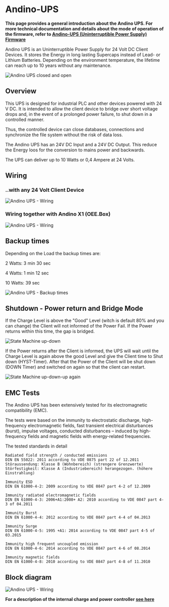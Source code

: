 Andino-UPS
======

**This page provides a general introduction about the Andino UPS. For more technical documentation and details about the mode of operation of the firmware, refer to [Andino-UPS (Uninterruptible Power Supply) Firmware](./firmware)**

Andino UPS is an Uninterruptible Power Supply for 24 Volt DC Client Devices.
It stores the Energy in long lasting Supercaps instead of Lead- or Lithium Batteries.
Depending on the environment temperature, the lifetime can reach up to 10 years without any maintenance. 

![Andino UPS closed and open](./img/andino-ups-small.png)

## Overview

This UPS is designed for industrial PLC and other devices powered with 24 V DC.
It is intended to allow the client device to bridge over short voltage drops and, in the event of a prolonged power failure, to shut down in a controlled manner.

Thus, the controlled device can close databases, connections and synchronize the file system without the risk of data loss.

The Andino UPS has an 24V DC Input and a 24V DC Output. 
This reduce the Energy loos for the conversion to mains power and backwards.

The UPS can deliver up to 10 Watts or 0,4 Ampere at 24 Volts.


## Wiring

### ..with any 24 Volt Client Device

![Andino UPS - Wiring](./img/wiring.png)

### Wiring together with Andino X1 (OEE.Box)

![Andino UPS - Wiring](./img/oee.box-wiring.png)

## Backup times

Depending on the Load the backup times are:

2 Watts: 3 min 30 sec

4 Watts: 1 min 12 sec

10 Watts: 39 sec

![Andino UPS - Backup times](./img/backup-time.png)

   
## Shutdown - Power return and Bridge Mode

If the Charge Level is above the "Good" Level (witch is default 80% and you can change) the Client will not informed of the Power Fail. If the Power returns within this time, the gap is bridged. 

![State Machine up-down](./img/states.png)

If the Power returns after the Client is informed, the UPS will wait until the Charge Level is again above the good Level and give the Client time to Shut down (HYST-Timer).
After that the Power of the Client will be shut down (DOWN Timer) and switched on again so that the client can restart. 

![State Machine up-down-up again](./img/states1.png)


## EMC Tests

The Andino UPS has been extensively tested for its electromagnetic compatibility (EMC).

The tests were based on the immunity to electrostatic discharge, high-frequency electromagnetic fields, fast transient electrical disturbances (burst), impulse voltages, conducted disturbances – induced by high-frequency fields and magnetic fields with energy-related frequencies.

The tested standards in detail

	Radiated field strength / conducted emissions
	DIN EN 55022: 2011 according to VDE 0875 part 22 of 12.2011
	Störaussendung: Klasse B (Wohnbereich) (strengere Grenzwerte) 
	Störfestigkeit: Klasse A (Industriebereich) herangezogen. (höhere Einstrahlung)
	
	Immunity ESD
	DIN EN 61000-4-2: 2009 according to VDE 0847 part 4-2 of 12.2009
	
	Immunity radiated electromagnetic fields
	DIN EN 61000-4-3: 2006+A1:2008+ A2: 2010 according to VDE 0847 part 4-3 of 04.2011
	
	Immunity Burst
	DIN EN 61000-4-4: 2012 according to VDE 0847 part 4-4 of 04.2013
	
	Immunity Surge
	DIN EN 61000-4-5: 1995 +A1: 2014 according to VDE 0847 part 4-5 of 03.2015
	
	Immunity high frequent uncoupled emission
	DIN EN 61000-4-6: 2014 according to VDE 0847 part 4-6 of 08.2014
	
	Immunity magnetic fields
	DIN EN 61000-4-8: 2010 according to VDE 0847 part 4-8 of 11.2010

## Block diagram

![Andino UPS - Wiring](./img/block.png)

  
**For a description of the internal charge and power controller [see here](https://www.analog.com/media/en/technical-documentation/data-sheets/3350fc.pdf)** 

